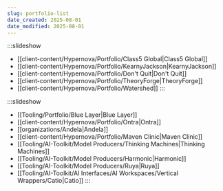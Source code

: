 ```yaml
---
slug: portfolio-list
date_created: 2025-08-01
date_modified: 2025-08-01
---
```


:::slideshow
- [[client-content/Hypernova/Portfolio/Class5 Global|Class5 Global]]
- [[client-content/Hypernova/Portfolio/KearnyJackson|KearnyJackson]]
- [[client-content/Hypernova/Portfolio/Don't Quit|Don't Quit]]
- [[client-content/Hypernova/Portfolio/TheoryForge|TheoryForge]]
- [[client-content/Hypernova/Portfolio/Watershed]]
:::

:::slideshow
- [[Tooling/Portfolio/Blue Layer|Blue Layer]]
- [[client-content/Hypernova/Portfolio/Ontra|Ontra]]
- [[organizations/Andela|Andela]]
- [[client-content/Hypernova/Portfolio/Maven Clinic|Maven Clinic]]
- [[Tooling/AI-Toolkit/Model Producers/Thinking Machines|Thinking Machines]]
- [[Tooling/AI-Toolkit/Model Producers/Harmonic|Harmonic]]
- [[Tooling/AI-Toolkit/Model Producers/Ruya|Ruya]]
- [[Tooling/AI-Toolkit/AI Interfaces/AI Workspaces/Vertical Wrappers/Catio|Catio]]
:::
